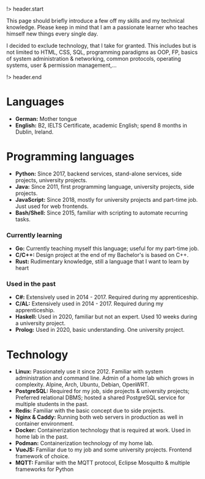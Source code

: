 <!-- title: maxresing.de -->
<!-- subtitle: Knowledge, Skills & Technology -->
<!-- header.title: Knowledge, Skills & Technology -->
<!-- header.subtitle: A few words beforehand... -->

!> header.start

This page should briefly introduce a few off my skills and my technical
knowledge. Please keep in mind that I am a passionate learner who teaches
himself new things every single day.

I decided to exclude technology, that I take for granted. This includes but is 
not limited to HTML, CSS, SQL, programming paradigms as OOP, FP, basics of
system administration & networking, common protocols, operating systems, user &
permission management,...

!> header.end


# Languages

* **German:** Mother tongue
* **English:** B2, IELTS Certificate, academic English; spend 8 months in Dublin, Ireland.

# Programming languages

* **Python:** Since 2017, backend services, stand-alone services, side projects, university projects.
* **Java:** Since 2011, first programming language, university projects, side projects.
* **JavaScript:** Since 2018, mostly for university projects and part-time job. Just used for web frontends.
* **Bash/Shell:** Since 2015, familiar with scripting to automate recurring tasks.


### Currently learning

* **Go:** Currently teaching myself this language; useful for my part-time job.
* **C/C++:** Design project at the end of my Bachelor's is based on C++.
* **Rust:** Rudimentary knowledge, still a language that I want to learn by heart


### Used in the past

* **C#:** Extensively used in 2014 - 2017. Required during my apprenticeship.
* **C/AL:** Extensively used in 2014 - 2017. Required during my apprenticeship.
* **Haskell:** Used in 2020, familiar but not an expert. Used 10 weeks during a university project.
* **Prolog:** Used in 2020, basic understanding. One university project.


# Technology

* **Linux:** Passionately use it since 2012. Familiar with system administration and command line. Admin of a home lab which grows in complexity. Alpine, Arch, Ubuntu, Debian, OpenWRT.
* **PostgreSQL:** Required for my job, side projects & university projects; Preferred relational DBMS; hosted a shared PostgreSQL service for multiple students in the past.
* **Redis:** Familiar with the basic concept due to side projects.
* **Nginx & Caddy:** Running both web servers in production as well in container environment.
* **Docker:** Containerization technology that is required at work. Used in home lab in the past.
* **Podman:** Containerization technology of my home lab.
* **VueJS:** Familiar due to my job and some university projects. Frontend framework of choice.
* **MQTT:** Familiar with the MQTT protocol, Eclipse Mosquitto & multiple frameworks for Python
